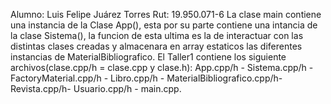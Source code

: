 Alumno: Luis Felipe Juárez Torres
Rut: 19.950.071-6
La clase main contiene una instancia de la Clase App(), esta por su parte contiene una intancia de la clase Sistema(), la funcion de esta ultima es la de interactuar
con las distintas clases creadas y almacenara en array estaticos las diferentes instancias de MaterialBibliografico.
El Taller1 contiene los siguiente archivos(clase.cpp/h = clase.cpp y clase.h): App.cpp/h - Sistema.cpp/h - FactoryMaterial.cpp/h - Libro.cpp/h - MaterialBibliografico.cpp/h- Revista.cpp/h- Usuario.cpp/h - main.cpp.
